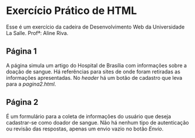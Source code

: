 # Exercício Prático de HTML

Esse é um exercício da cadeira de Desenvolvimento Web da Universidade La Salle.
Profª: Aline Riva.

## Página 1
A página simula um artigo do Hospital de Brasília com informações sobre a doação de sangue.
Há referências para sites de onde foram retiradas as informações apresentadas.
No _header_ há um botão de cadastro que leva para a *pagina2.html*.

## Página 2
É um formulário para a coleta de informações do usuário que deseja cadastrar-se como doador de sangue.
Não há nenhum tipo de autenticação ou revisão das respostas, apenas um envio vazio no botão *Envio*.
